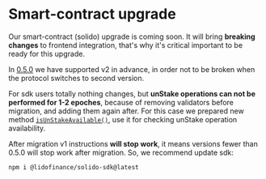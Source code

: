

# Smart-contract upgrade

Our smart-contract (solido) upgrade is coming soon. It will bring **breaking changes** to frontend integration, that's why it's critical
important to be ready for this upgrade.

In [0.5.0](https://github.com/lidofinance/solido-sdk/releases/tag/0.5.0) we have supported v2 in advance, in order not to be broken when the protocol
switches to second version. 

For sdk users totally nothing changes, but **unStake operations can not be performed for 1-2 epoches**, because of removing
validators before migration, and adding them again after. For this case we prepared new method [`isUnStakeAvailable()`](/frontend-integration/sdk/sdk-methods#isunstakeavailable),
use it for checking unStake operation availability. 

After migration v1 instructions **will stop work**, it means versions fewer than 0.5.0 will stop work after migration. So, we recommend update sdk:

```bash
npm i @lidofinance/solido-sdk@latest
```

